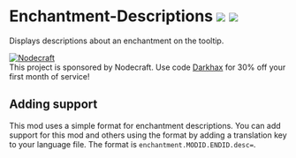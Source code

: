 # Enchantment-Descriptions [![](http://cf.way2muchnoise.eu/250419.svg)](https://minecraft.curseforge.com/projects/enchantment-descriptions) [![](http://cf.way2muchnoise.eu/versions/250419.svg)](https://minecraft.curseforge.com/projects/enchantment-descriptions)
Displays descriptions about an enchantment on the tooltip.

[![Nodecraft](https://i.imgur.com/sz9PUmK.png)](https://nodecraft.com/r/darkhax)    
This project is sponsored by Nodecraft. Use code [Darkhax](https://nodecraft.com/r/darkhax) for 30% off your first month of service!

## Adding support

This mod uses a simple format for enchantment descriptions. You can add support for this mod and others using the format by adding a translation key to your language file. The format is `enchantment.MODID.ENDID.desc=`.